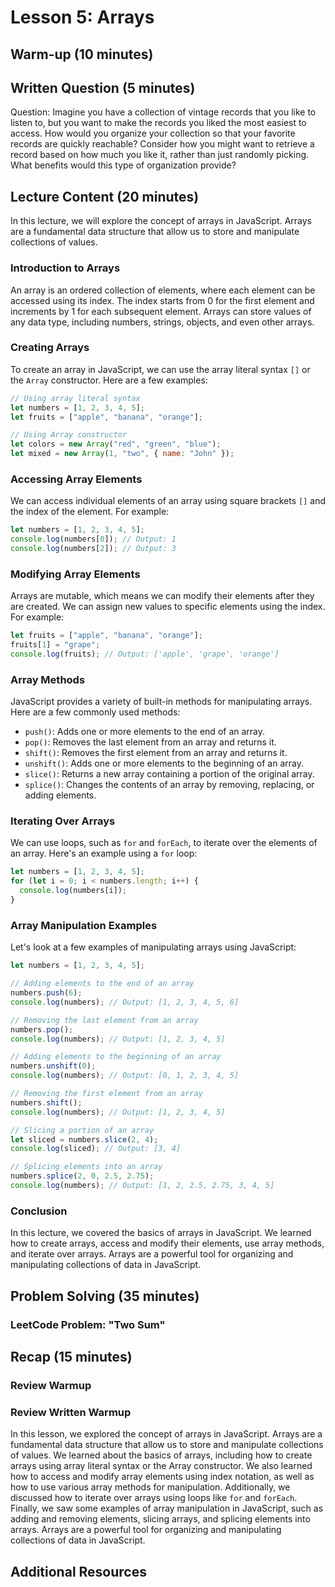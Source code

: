 # Lesson 5: Arrays

## Warm-up (10 minutes)

## Written Question (5 minutes)

Question: Imagine you have a collection of vintage records that you like to listen to, but you want to make the records you liked the most easiest to access. How would you organize your collection so that your favorite records are quickly reachable? Consider how you might want to retrieve a record based on how much you like it, rather than just randomly picking. What benefits would this type of organization provide?

## Lecture Content (20 minutes)

In this lecture, we will explore the concept of arrays in JavaScript. Arrays are a fundamental data structure that allow us to store and manipulate collections of values.

### Introduction to Arrays

An array is an ordered collection of elements, where each element can be accessed using its index. The index starts from 0 for the first element and increments by 1 for each subsequent element. Arrays can store values of any data type, including numbers, strings, objects, and even other arrays.

### Creating Arrays

To create an array in JavaScript, we can use the array literal syntax `[]` or the `Array` constructor. Here are a few examples:

```javascript
// Using array literal syntax
let numbers = [1, 2, 3, 4, 5];
let fruits = ["apple", "banana", "orange"];

// Using Array constructor
let colors = new Array("red", "green", "blue");
let mixed = new Array(1, "two", { name: "John" });
```

### Accessing Array Elements

We can access individual elements of an array using square brackets `[]` and the index of the element. For example:

```javascript
let numbers = [1, 2, 3, 4, 5];
console.log(numbers[0]); // Output: 1
console.log(numbers[2]); // Output: 3
```

### Modifying Array Elements

Arrays are mutable, which means we can modify their elements after they are created. We can assign new values to specific elements using the index. For example:

```javascript
let fruits = ["apple", "banana", "orange"];
fruits[1] = "grape";
console.log(fruits); // Output: ['apple', 'grape', 'orange']
```

### Array Methods

JavaScript provides a variety of built-in methods for manipulating arrays. Here are a few commonly used methods:

- `push()`: Adds one or more elements to the end of an array.
- `pop()`: Removes the last element from an array and returns it.
- `shift()`: Removes the first element from an array and returns it.
- `unshift()`: Adds one or more elements to the beginning of an array.
- `slice()`: Returns a new array containing a portion of the original array.
- `splice()`: Changes the contents of an array by removing, replacing, or adding elements.

### Iterating Over Arrays

We can use loops, such as `for` and `forEach`, to iterate over the elements of an array. Here's an example using a `for` loop:

```javascript
let numbers = [1, 2, 3, 4, 5];
for (let i = 0; i < numbers.length; i++) {
  console.log(numbers[i]);
}
```

### Array Manipulation Examples

Let's look at a few examples of manipulating arrays using JavaScript:

```javascript
let numbers = [1, 2, 3, 4, 5];

// Adding elements to the end of an array
numbers.push(6);
console.log(numbers); // Output: [1, 2, 3, 4, 5, 6]

// Removing the last element from an array
numbers.pop();
console.log(numbers); // Output: [1, 2, 3, 4, 5]

// Adding elements to the beginning of an array
numbers.unshift(0);
console.log(numbers); // Output: [0, 1, 2, 3, 4, 5]

// Removing the first element from an array
numbers.shift();
console.log(numbers); // Output: [1, 2, 3, 4, 5]

// Slicing a portion of an array
let sliced = numbers.slice(2, 4);
console.log(sliced); // Output: [3, 4]

// Splicing elements into an array
numbers.splice(2, 0, 2.5, 2.75);
console.log(numbers); // Output: [1, 2, 2.5, 2.75, 3, 4, 5]
```

### Conclusion

In this lecture, we covered the basics of arrays in JavaScript. We learned how to create arrays, access and modify their elements, use array methods, and iterate over arrays. Arrays are a powerful tool for organizing and manipulating collections of data in JavaScript.

## Problem Solving (35 minutes)

### LeetCode Problem: "Two Sum"

## Recap (15 minutes)

### Review Warmup

### Review Written Warmup

In this lesson, we explored the concept of arrays in JavaScript. Arrays are a fundamental data structure that allow us to store and manipulate collections of values. We learned about the basics of arrays, including how to create arrays using array literal syntax or the Array constructor. We also learned how to access and modify array elements using index notation, as well as how to use various array methods for manipulation. Additionally, we discussed how to iterate over arrays using loops like `for` and `forEach`. Finally, we saw some examples of array manipulation in JavaScript, such as adding and removing elements, slicing arrays, and splicing elements into arrays. Arrays are a powerful tool for organizing and manipulating collections of data in JavaScript.

## Additional Resources
